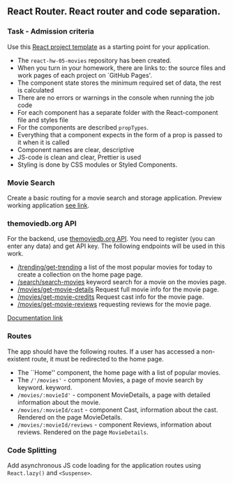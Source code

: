 ## React Router. React router and code separation.

### Task - Admission criteria

Use this
[React project template](https://github.com/goitacademy/react-homework-template/blob/main/README.en.md)
as a starting point for your application.

- The `react-hw-05-movies` repository has been created.
- When you turn in your homework, there are links to: the source files and work
  pages of each project on `GitHub Pages'.
- The component state stores the minimum required set of data, the rest is
  calculated
- There are no errors or warnings in the console when running the job code
- For each component has a separate folder with the React-component file and
  styles file
- For the components are described `propTypes`.
- Everything that a component expects in the form of a prop is passed to it when
  it is called
- Component names are clear, descriptive
- JS-code is clean and clear, Prettier is used
- Styling is done by CSS modules or Styled Components.

### Movie Search

Create a basic routing for a movie search and storage application. Preview
working application
[see link](https://drive.google.com/file/d/1vR0hi3n1236Q5Bg4-se-8JVKD9UKSfId/view?usp=sharing).

### themoviedb.org API

For the backend, use [themoviedb.org API](https://www.themoviedb.org/). You need
to register (you can enter any data) and get API key. The following endpoints
will be used in this work.

- [/trending/get-trending](https://developers.themoviedb.org/3/trending/get-trending)
  a list of the most popular movies for today to create a collection on the home
  page page.
- [/search/search-movies](https://developers.themoviedb.org/3/search/search-movies)
  keyword search for a movie on the movies page.
- [/movies/get-movie-details](https://developers.themoviedb.org/3/movies/get-movie-details)
  Request full movie info for the movie page.
- [/movies/get-movie-credits](https://developers.themoviedb.org/3/movies/get-movie-credits)
  Request cast info for the movie page.
- [/movies/get-movie-reviews](https://developers.themoviedb.org/3/movies/get-movie-reviews)
  requesting reviews for the movie page.

[Documentation link](https://developers.themoviedb.org/3/getting-started/introduction)

### Routes

The app should have the following routes. If a user has accessed a non-existent
route, it must be redirected to the home page.

- The ``Home'' component, the home page with a list of popular movies.
- The `/'/movies'` - component Movies, a page of movie search by keyword.
  keyword.
- `/movies/:movieId'` - component MovieDetails, a page with detailed information
  about the movie.
- `/movies/:movieId/cast` - component Cast, information about the cast. Rendered
  on the page MovieDetails.
- `/movies/:movieId/reviews` - component Reviews, information about reviews.
  Rendered on the page `MovieDetails`.

### Code Splitting

Add asynchronous JS code loading for the application routes using `React.lazy()`
and `<Suspense>`.
